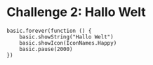 # Challenge 2: Hallo Welt

```blocks
basic.forever(function () {
    basic.showString("Hallo Welt")
    basic.showIcon(IconNames.Happy)
    basic.pause(2000)
})

```


<script src="../../assets/js/gh-pages-embed.js"></script><script>makeCodeRender("https://makecode.microbit.org/", "InES-HPMM/zhaw_lightbag");</script>